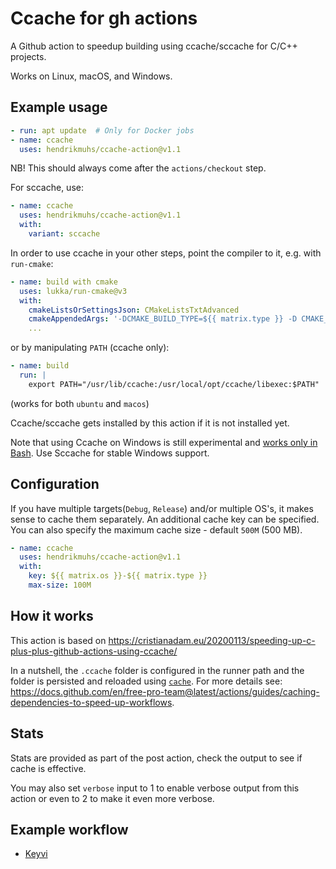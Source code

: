 # Ccache for gh actions

A Github action to speedup building using ccache/sccache for C/C++ projects.

Works on Linux, macOS, and Windows.

## Example usage

```yaml
- run: apt update  # Only for Docker jobs
- name: ccache
  uses: hendrikmuhs/ccache-action@v1.1
```

NB! This should always come after the `actions/checkout` step.

For sccache, use:

```yaml
- name: ccache
  uses: hendrikmuhs/ccache-action@v1.1
  with:
    variant: sccache
```

In order to use ccache in your other steps, point the compiler to it, e.g. with `run-cmake`:

```yaml
- name: build with cmake
  uses: lukka/run-cmake@v3
  with:
    cmakeListsOrSettingsJson: CMakeListsTxtAdvanced
    cmakeAppendedArgs: '-DCMAKE_BUILD_TYPE=${{ matrix.type }} -D CMAKE_C_COMPILER_LAUNCHER=ccache -D CMAKE_CXX_COMPILER_LAUNCHER=ccache'
    ...
```

or by manipulating `PATH` (ccache only):

```yaml
- name: build
  run: |
    export PATH="/usr/lib/ccache:/usr/local/opt/ccache/libexec:$PATH"
```

(works for both `ubuntu` and `macos`)

Ccache/sccache gets installed by this action if it is not installed yet.

Note that using Ccache on Windows is still experimental and [works only in Bash](https://github.com/ccache/ccache/issues/1023).
Use Sccache for stable Windows support.

## Configuration

If you have multiple targets(`Debug`, `Release`) and/or multiple OS's, it makes sense to cache them
separately. An additional cache key can be specified.
You can also specify the maximum cache size - default `500M` (500 MB).

```yaml
- name: ccache
  uses: hendrikmuhs/ccache-action@v1.1
  with:
    key: ${{ matrix.os }}-${{ matrix.type }}
    max-size: 100M
```

## How it works

This action is based on https://cristianadam.eu/20200113/speeding-up-c-plus-plus-github-actions-using-ccache/

In a nutshell, the `.ccache` folder is configured in the runner path and the folder is persisted and reloaded using [`cache`](https://github.com/actions/toolkit/tree/main/packages/cache).
For more details see: https://docs.github.com/en/free-pro-team@latest/actions/guides/caching-dependencies-to-speed-up-workflows.

## Stats

Stats are provided as part of the post action, check the output to see if cache is effective.

You may also set `verbose` input to 1 to enable verbose output from this action or even to 2
to make it even more verbose.

## Example workflow

 - [Keyvi](https://github.com/KeyviDev/keyvi/blob/master/.github/workflows/keyvi.yml)
